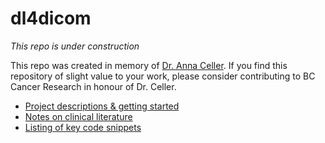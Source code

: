 # dl4dicom

*This repo is under construction*

This repo was created in memory of [Dr. Anna Celler](http://donate.bccancerfoundation.com/site/TR?px=2803786&fr_id=3390&pg=personal). If you find this repository of slight value to your work, please consider contributing to BC Cancer Research in honour of Dr. Celler.

- [Project descriptions & getting started](summary.md)
- [Notes on clinical literature](lit.md)
- [Listing of key code snippets](misc_snippets.md)

```
```
